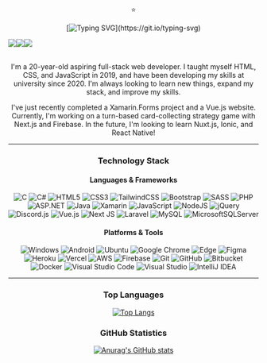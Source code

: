 <div align="center">

⭐

[![Typing SVG](https://readme-typing-svg.herokuapp.com?color=FFFFFF&center=true&vCenter=true&height=40&background=0D1117&lines=Hey%2C+I'm+Edwin!;I'm+from+the+Philippines.;20-year-old+web+developer.)](https://git.io/typing-svg)

<div style="display:flex">
  <a href="mailto:edwinbartlett@duck.com" target="_blank"><img src="https://img.shields.io/badge/-edwinbartlett@duck.com-EA4335?style=flat-square&logo=Gmail&logoColor=white"/></a>
  <a href="https://www.linkedin.com/in/edwin-bartlett" target="_blank"><img src="https://img.shields.io/badge/-Edwin_Bartlett-0A66C2?style=flat-square&logo=Linkedin&logoColor=white"/></a>
  <a href="https://discord.com/users/384648237216432129" target="_blank"><img src="https://img.shields.io/badge/-Zigh%235908-5865F2?style=flat-square&logo=Discord&logoColor=white"/></a>
</div>

<br/>

I'm a 20-year-old aspiring full-stack web developer. I taught myself HTML, CSS, and JavaScript in 2019, and have been developing my skills at university since 2020. I'm always looking to learn new things, expand my stack, and improve my skills.

I've just recently completed a Xamarin.Forms project and a Vue.js website. Currently, I'm working on a turn-based card-collecting strategy game with Next.js and Firebase. In the future, I'm looking to learn Nuxt.js, Ionic, and React Native!

---

### Technology Stack

#### Languages & Frameworks
![C](https://img.shields.io/badge/c-%2300599C.svg?style=for-the-badge&logo=c&logoColor=white)
![C#](https://img.shields.io/badge/c%23-%23239120.svg?style=for-the-badge&logo=c-sharp&logoColor=white)
![HTML5](https://img.shields.io/badge/html5-%23E34F26.svg?style=for-the-badge&logo=html5&logoColor=white)
![CSS3](https://img.shields.io/badge/css3-%231572B6.svg?style=for-the-badge&logo=css3&logoColor=white)
![TailwindCSS](https://img.shields.io/badge/tailwindcss-%2338B2AC.svg?style=for-the-badge&logo=tailwind-css&logoColor=white)
![Bootstrap](https://img.shields.io/badge/bootstrap-%23563D7C.svg?style=for-the-badge&logo=bootstrap&logoColor=white)
![SASS](https://img.shields.io/badge/SASS-hotpink.svg?style=for-the-badge&logo=SASS&logoColor=white)
![PHP](https://img.shields.io/badge/php-%23777BB4.svg?style=for-the-badge&logo=php&logoColor=white)
![ASP.NET](https://img.shields.io/badge/ASP.NET-5C2D91?style=for-the-badge&logo=.net&logoColor=white)
![Java](https://img.shields.io/badge/java-%23ED8B00.svg?style=for-the-badge&logo=java&logoColor=white)
![Xamarin](https://img.shields.io/badge/Xamarin.Forms-3199DC?style=for-the-badge&logo=xamarin&logoColor=white)
![JavaScript](https://img.shields.io/badge/javascript-%23323330.svg?style=for-the-badge&logo=javascript&logoColor=%23F7DF1E)
![NodeJS](https://img.shields.io/badge/node.js-6DA55F?style=for-the-badge&logo=node.js&logoColor=white)
![jQuery](https://img.shields.io/badge/jquery-%230769AD.svg?style=for-the-badge&logo=jquery&logoColor=white)
![Discord.js](https://img.shields.io/badge/-Discord.js-090915?style=for-the-badge&logo=discorddotjs)
![Vue.js](https://img.shields.io/badge/vuejs-%2335495e.svg?style=for-the-badge&logo=vuedotjs&logoColor=%234FC08D)
![Next JS](https://img.shields.io/badge/Next-black?style=for-the-badge&logo=next.js&logoColor=white)
![Laravel](https://img.shields.io/badge/laravel-%23FF2D20.svg?style=for-the-badge&logo=laravel&logoColor=white)
![MySQL](https://img.shields.io/badge/mysql-%2300f.svg?style=for-the-badge&logo=mysql&logoColor=white)
![MicrosoftSQLServer](https://img.shields.io/badge/Microsoft%20SQL%20Sever-CC2927?style=for-the-badge&logo=microsoft%20sql%20server&logoColor=white)

#### Platforms & Tools
![Windows](https://img.shields.io/badge/Windows-0078D6?style=for-the-badge&logo=windows&logoColor=white)
![Android](https://img.shields.io/badge/Android-3DDC84?style=for-the-badge&logo=android&logoColor=white)
![Ubuntu](https://img.shields.io/badge/Ubuntu-E95420?style=for-the-badge&logo=ubuntu&logoColor=white)
![Google Chrome](https://img.shields.io/badge/Google%20Chrome-4285F4?style=for-the-badge&logo=GoogleChrome&logoColor=white)
![Edge](https://img.shields.io/badge/Edge-0078D7?style=for-the-badge&logo=Microsoft-edge&logoColor=white)
![Figma](https://img.shields.io/badge/figma-%23F24E1E.svg?style=for-the-badge&logo=figma&logoColor=white)
![Heroku](https://img.shields.io/badge/heroku-%23430098.svg?style=for-the-badge&logo=heroku&logoColor=white)
![Vercel](https://img.shields.io/badge/vercel-%23000000.svg?style=for-the-badge&logo=vercel&logoColor=white)
![AWS](https://img.shields.io/badge/AWS-%23FF9900.svg?style=for-the-badge&logo=amazon-aws&logoColor=white)
![Firebase](https://img.shields.io/badge/Firebase-039BE5?style=for-the-badge&logo=Firebase&logoColor=white)
![Git](https://img.shields.io/badge/git-%23F05033.svg?style=for-the-badge&logo=git&logoColor=white)
![GitHub](https://img.shields.io/badge/github-%23121011.svg?style=for-the-badge&logo=github&logoColor=white)
![Bitbucket](https://img.shields.io/badge/bitbucket-%230047B3.svg?style=for-the-badge&logo=bitbucket&logoColor=white)
![Docker](https://img.shields.io/badge/docker-%230db7ed.svg?style=for-the-badge&logo=docker&logoColor=white)
![Visual Studio Code](https://img.shields.io/badge/Visual%20Studio%20Code-0078d7.svg?style=for-the-badge&logo=visual-studio-code&logoColor=white)
![Visual Studio](https://img.shields.io/badge/Visual%20Studio-5C2D91.svg?style=for-the-badge&logo=visual-studio&logoColor=white)
![IntelliJ IDEA](https://img.shields.io/badge/IntelliJIDEA-000000.svg?style=for-the-badge&logo=intellij-idea&logoColor=white)

---

### Top Languages

[![Top Langs](https://github-readme-stats.vercel.app/api/top-langs/?username=teddzyb&hide_title=1&layout=compact&hide=css,scss&theme=radical&border_color=d93a7c&border_radius=10&langs_count=5)](https://github.com/anuraghazra/github-readme-stats)

### GitHub Statistics

[![Anurag's GitHub stats](https://github-readme-stats.vercel.app/api?username=teddzyb&hide_title=1&count_private=true&show_icons=true&theme=radical&border_color=d93a7c&border_radius=10&custom_title=GitHub%20Stats)](https://github.com/anuraghazra/github-readme-stats)

</div>
